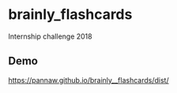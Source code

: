 # brainly_flashcards
Internship challenge 2018

## Demo

https://pannaw.github.io/brainly__flashcards/dist/
